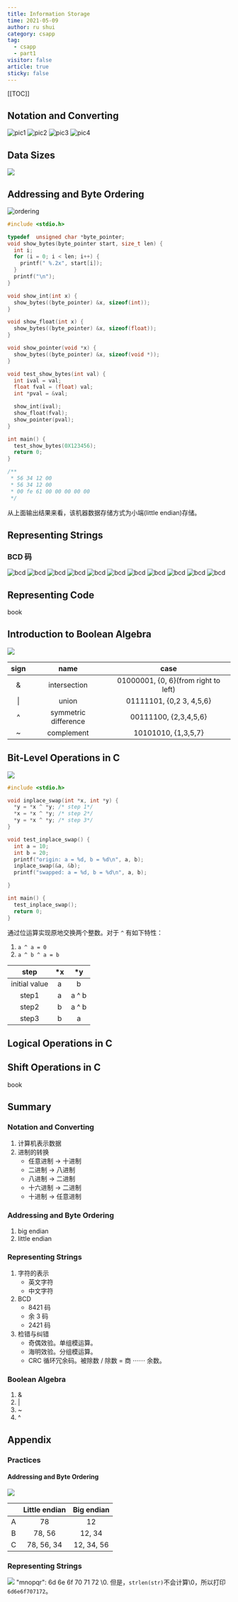```yaml
---
title: Information Storage
time: 2021-05-09
author: ru shui
category: csapp
tag:
  - csapp
  - part1
visitor: false
article: true
sticky: false
---
```


[[TOC]]

## Notation and Converting

![pic1](./images/csapp-part1-2-1_1.jpg)
![pic2](./images/csapp-part1-2-1_2.jpg)
![pic3](./images/csapp-part1-2-1_5.jpg)
![pic4](./images/csapp-part1-2-1_6.jpg)

## Data Sizes

![](./images/2021-05-09-20-11-37.png)

## Addressing and Byte Ordering

![ordering](./images/csapp-part1-2-1_9.jpg)

```c
#include <stdio.h>

typedef  unsigned char *byte_pointer;
void show_bytes(byte_pointer start, size_t len) {
  int i;
  for (i = 0; i < len; i++) {
    printf(" %.2x", start[i]);
  }
  printf("\n");
}

void show_int(int x) {
  show_bytes((byte_pointer) &x, sizeof(int));
}

void show_float(int x) {
  show_bytes((byte_pointer) &x, sizeof(float));
}

void show_pointer(void *x) {
  show_bytes((byte_pointer) &x, sizeof(void *));
}

void test_show_bytes(int val) {
  int ival = val;
  float fval = (float) val;
  int *pval = &val;

  show_int(ival);
  show_float(fval);
  show_pointer(pval);
}

int main() {
  test_show_bytes(0X123456);
  return 0;
}

/**
 * 56 34 12 00
 * 56 34 12 00
 * 00 fe 61 00 00 00 00 00
 */
```

从上面输出结果来看，该机器数据存储方式为小端(little endian)存储。

## Representing Strings

### BCD 码

![bcd](./images/csapp-part1-2-1_7.jpg)
![bcd](./images/csapp-part1-2-1_8.jpg)
![bcd](./images/csapp-part1-2-1_10.jpg)
![bcd](./images/csapp-part1-2-1_11.jpg)
![bcd](./images/csapp-part1-2-1_12.jpg)
![bcd](./images/csapp-part1-2-1_13.jpg)
![bcd](./images/csapp-part1-2-1_14.jpg)
![bcd](./images/csapp-part1-2-1_15.jpg)
![bcd](./images/csapp-part1-2-1_16.jpg)
![bcd](./images/csapp-part1-2-1_17.jpg)
![bcd](./images/csapp-part1-2-1_18.jpg)

## Representing Code

book

## Introduction to Boolean Algebra

![](./images/2021-05-10-10-28-34.png)

| sign |         name         |                 case                 |
| :--: | :------------------: | :----------------------------------: |
|  &   |     intersection     | 01000001, {0, 6}(from right to left) |
|  \|  |        union         |       01111101, {0,2 3, 4,5,6}       |
|  ^   | symmetric difference |        00111100, {2,3,4,5,6}         |
|  ~   |      complement      |         10101010, {1,3,5,7}          |

## Bit-Level Operations in C

![](./images/2021-05-10-10-38-46.png)

```c
#include <stdio.h>

void inplace_swap(int *x, int *y) {
  *y = *x ^ *y; /* step 1*/
  *x = *x ^ *y; /* step 2*/
  *y = *x ^ *y; /* step 3*/
}

void test_inplace_swap() {
  int a = 10;
  int b = 20;
  printf("origin: a = %d, b = %d\n", a, b);
  inplace_swap(&a, &b);
  printf("swapped: a = %d, b = %d\n", a, b);

}

int main() {
  test_inplace_swap();
  return 0;
}
```

通过位运算实现原地交换两个整数。对于 `^` 有如下特性：

1. `a ^ a = 0`
2. `a ^ b ^ a = b`

|     step      | \*x |  \*y  |
| :-----------: | :-: | :---: |
| initial value |  a  |   b   |
|     step1     |  a  | a ^ b |
|     step2     |  b  | a ^ b |
|     step3     |  b  |   a   |

## Logical Operations in C

## Shift Operations in C

book

## Summary

### Notation and Converting

1. 计算机表示数据
2. 进制的转换
   - 任意进制 -> 十进制
   - 二进制 -> 八进制
   - 八进制 -> 二进制
   - 十六进制 -> 二进制
   - 十进制 -> 任意进制

### Addressing and Byte Ordering

1. big endian
2. little endian

### Representing Strings

1. 字符的表示
   - 英文字符
   - 中文字符
2. BCD
   - 8421 码
   - 余 3 码
   - 2421 码
3. 检错与纠错
   - 奇偶效验。单组模运算。
   - 海明效验。分组模运算。
   - CRC 循环冗余码。被除数 / 除数 = 商 $\cdots \cdots$ 余数。

### Boolean Algebra

1. &
2. |
3. ~
4. ^

## Appendix

### Practices

#### Addressing and Byte Ordering

![](./images/2021-05-09-21-16-03.png)

|     | Little endian | Big endian |
| :-: | :-----------: | :--------: |
|  A  |      78       |     12     |
|  B  |    78, 56     |   12, 34   |
|  C  |  78, 56, 34   | 12, 34, 56 |

### Representing Strings

![](./images/2021-05-09-21-23-14.png)
"mnopqr": 6d 6e 6f 70 71 72 \0.
但是，`strlen(str)`不会计算\0，所以打印`6d6e6f707172`。
